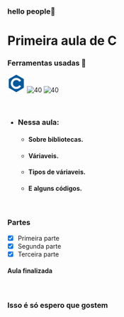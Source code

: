 ### hello people👋

# Primeira aula de C 

###  Ferramentas usadas 📓
  
<img src="https://raw.githubusercontent.com/devicons/devicon/master/icons/c/c-plain.svg" alt="40" width="40" height="40" style="max - width:100%;"></img>
<img src="https://user-images.githubusercontent.com/674621/71187801-14e60a80-2280-11ea-94c9-e56576f76baf.png" alt="40" width="40" height="40" style="max - width:100%;"></img>
<img src="https://img1.daumcdn.net/thumb/R1280x0/?scode=mtistory2&fname=https%3A%2F%2Fblog.kakaocdn.net%2Fdn%2FAqSF4%2FbtqPgGEMzQ5%2FYa6HYD77SRMmzi8dsDhSU1%2Fimg.png" alt="40" width="40" height="40" style="max - width:100%;"></img> <br>
    
<br>

* ### Nessa aula:
    * #### Sobre bibliotecas.
    * #### Váriaveis.
    * #### Tipos de váriaveis.
    * #### E alguns códigos.


    <br>

### Partes

- [x] Primeira parte
- [x] Segunda parte
- [x] Terceira parte
#### Aula finalizada
    
<br>

### Isso é só espero que gostem    